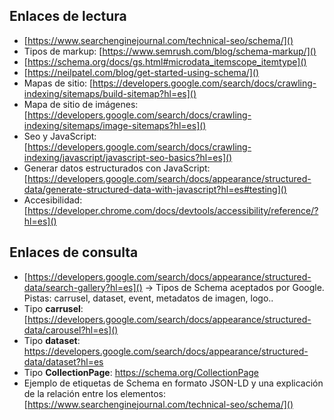 ## Enlaces de lectura

* [https://www.searchenginejournal.com/technical-seo/schema/]()
* Tipos de markup: [https://www.semrush.com/blog/schema-markup/]()
* [https://schema.org/docs/gs.html#microdata_itemscope_itemtype]()
* [https://neilpatel.com/blog/get-started-using-schema/]()
* Mapas de sitio: [https://developers.google.com/search/docs/crawling-indexing/sitemaps/build-sitemap?hl=es]()
* Mapa de sitio de imágenes: [https://developers.google.com/search/docs/crawling-indexing/sitemaps/image-sitemaps?hl=es]()
* Seo y JavaScript: [https://developers.google.com/search/docs/crawling-indexing/javascript/javascript-seo-basics?hl=es]()
* Generar datos estructurados con JavaScript: [https://developers.google.com/search/docs/appearance/structured-data/generate-structured-data-with-javascript?hl=es#testing]()
* Accesibilidad:
  [https://developer.chrome.com/docs/devtools/accessibility/reference/?hl=es]()

## Enlaces de consulta

* [https://developers.google.com/search/docs/appearance/structured-data/search-gallery?hl=es]() -> Tipos de Schema aceptados por Google. Pistas: carrusel, dataset, event, metadatos de imagen, logo..
* Tipo **carrusel**: [https://developers.google.com/search/docs/appearance/structured-data/carousel?hl=es]()
* Tipo **dataset**: https://developers.google.com/search/docs/appearance/structured-data/dataset?hl=es
* Tipo **CollectionPage**: https://schema.org/CollectionPage
* Ejemplo de etiquetas de Schema en formato JSON-LD y una explicación de la relación entre los elementos: [https://www.searchenginejournal.com/technical-seo/schema/]()
